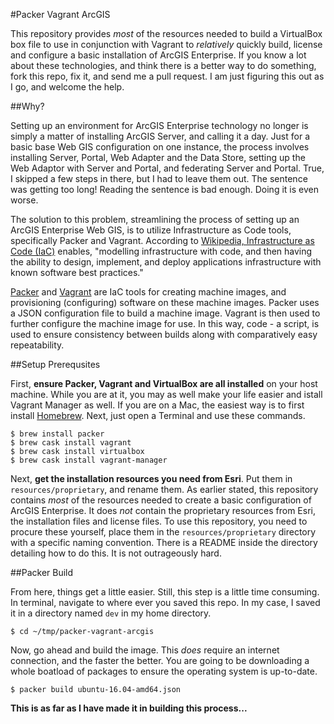 #Packer Vagrant ArcGIS

This repository provides _most_ of the resources needed to build a VirtualBox box file to use in conjunction with Vagrant to _relatively_ quickly build, license and configure a basic installation of ArcGIS Enterprise. If you know a lot about these technologies, and think there is a better way to do something, fork this repo, fix it, and send me a pull request. I am just figuring this out as I go, and welcome the help.

##Why?

Setting up an environment for ArcGIS Enterprise technology no longer is simply a matter of installing ArcGIS Server, and calling it a day. Just for a basic base Web GIS configuration on one instance, the process involves installing Server, Portal, Web Adapter and the Data Store, setting up the Web Adaptor with Server and Portal, and federating Server and Portal. True, I skipped a few steps in there, but I had to leave them out. The sentence was getting too long! Reading the sentence is bad enough. Doing it is even worse.
 
 The solution to this problem, streamlining the process of setting up an ArcGIS Enterprise Web GIS, is to utilize Infrastructure as Code tools, specifically Packer and Vagrant. According to [Wikipedia, Infrastructure as Code (IaC)](https://en.wikipedia.org/wiki/Infrastructure_as_Code) enables, "modelling infrastructure with code, and then having the ability to design, implement, and deploy applications infrastructure with known software best practices."
 
 [Packer](https://www.packer.io/) and [Vagrant](https://www.vagrantup.com/) are IaC tools for creating machine images, and provisioning (configuring) software on these machine images. Packer uses a JSON configuration file to build a machine image. Vagrant is then used to further configure the machine image for use. In this way, code - a script, is used to ensure consistency between builds along with comparatively easy repeatability.
 
##Setup Prerequsites
 
 First, __ensure Packer, Vagrant and VirtualBox are all installed__ on your host machine. While you are at it, you may as well make your life easier and istall Vagrant Manager as well. If you are on a Mac, the easiest way is to first install [Homebrew](https://brew.sh/). Next, just open a Terminal and use these commands.
```
$ brew install packer
$ brew cask install vagrant
$ brew cask install virtualbox
$ brew cask install vagrant-manager
```
 
 Next, __get the installation resources you need from Esri__. Put them in `resources/proprietary`, and rename them. As earlier stated, this repository contains _most_ of the resources needed to create a basic configuration of ArcGIS Enterprise. It does _not_ contain the proprietary resources from Esri, the installation files and license files. To use this repository, you need to procure these yourself, place them in the `resources/proprietary` directory with a specific naming convention. There is a README inside the directory detailing how to do this. It is not outrageously hard.
 
##Packer Build
 
 From here, things get a little easier. Still, this step is a little time consuming. In terminal, navigate to where ever you saved this repo. In my case, I saved it in a directory named `dev` in my home directory.
 ```
 $ cd ~/tmp/packer-vagrant-arcgis
 ```
 
 Now, go ahead and build the image. This _does_ require an internet connection, and the faster the better. You are going to be downloading a whole boatload of packages to ensure the operating system is up-to-date. 
```
$ packer build ubuntu-16.04-amd64.json
```

__This is as far as I have made it in building this process...__